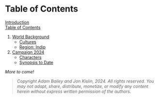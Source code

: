 # Table of Contents

[Introduction](ashenstone_lorebook.md)  
[Table of Contents](SUMMARY.md)

1. [World Background](./1-0-world_background.md)
    - [Cultures](./1-1-world_cultures.md)
    - [Region: Indip](./1-2-region_indip.md)
2. [Campaign 2024](./2-0-campaign_2024.md)
    - [Characters](./2-1-characters.md)
    - [Synopsis to Date](./2-2-synopsis.md)

_More to come!_

> _Copyright Adam Bailey and Jon Kislin, 2024._
> _All rights reserved. You may not adapt, share, distribute, monetize, or modify any content herein without express written permission of the authors._
